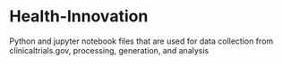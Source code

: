 # Health-Innovation

Python and jupyter notebook files that are used for data collection from clinicaltrials.gov, processing, generation, and analysis
